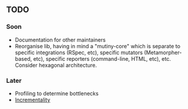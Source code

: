 ## TODO

### Soon

* Documentation for other maintainers
* Reorganise lib, having in mind a "mutiny-core" which is separate to specific integrations (RSpec, etc), specific mutators (Metamorpher-based, etc), specific reporters (command-line, HTML, etc), etc. Consider hexagonal architecture.


### Later

* Profiling to determine bottlenecks
* [Incrementality](design/incrementality.md)
